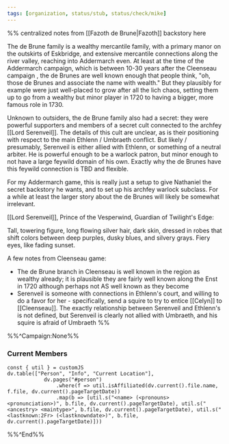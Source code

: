 ```yaml
---
tags: [organization, status/stub, status/check/mike]
---
```


%% centralized notes from [[Fazoth de Brune|Fazoth]] backstory here

The de Brune family is a wealthy mercantile family, with a primary manor on the outskirts of Eskbridge, and extensive mercantile connections along the river valley, reaching into Addermarch even.  At least at the time of the Addermarch campaign, which is between 10-30 years after the Cleenseau campaign , the de Brunes are well known enough that people think, "oh, those de Brunes and associate the name with wealth." But they plausibly for example were just well-placed to grow after all the lich chaos, setting them up to go from a wealthy but minor player in 1720 to having a bigger, more famous role in 1730. 

Unknown to outsiders, the de Brune family also had a secret: they were powerful supporters and members of a secret cult connected to the archfey [[Lord Serenveil]]. The details of this cult are unclear, as is their positioning with respect to the main Ethlenn / Umbraeth conflict. But likely / presumably, Serenveil is either allied with Ethlenn, or something of a neutral arbiter. He is powerful enough to be a warlock patron, but minor enough to not have a large feywild domain of his own. Exactly why the de Brunes have this feywild connection is TBD and flexible. 

For my Addermarch game, this is really just a setup to give Nathaniel the secret backstory he wants, and to set up his archfey warlock subclass. For a while at least the larger story about the de Brunes will likely be somewhat irrelevant. 

[[Lord Serenveil]], Prince of the Vesperwind, Guardian of Twilight's Edge:

Tall, towering figure, long flowing silver hair, dark skin, dressed in robes that shift colors between deep purples, dusky blues, and silvery grays. Fiery eyes, like fading sunset. 

A few notes from Cleenseau game:
* The de Brune branch in Cleenseau is well known in the region as wealthy already; it is plausible they are fairly well known along the Enst in 1720 although perhaps not AS well known as they become
* Serenveil is someone with connections in Ethlenn's court, and willing to do a favor for her - specifically, send a squire to try to entice [[Celyn]] to [[Cleenseau]]. The exactly relationship between Serenveil and Ethlenn's is not defined, but Serenveil is clearly not allied with Umbraeth, and his squire is afraid of Umbraeth
%%

%%^Campaign:None%%
### Current Members

```dataviewjs
const { util } = customJS
dv.table(["Person", "Info", "Current Location"], 
			dv.pages("#person")
				.where(f => util.isAffiliated(dv.current().file.name, f.file, dv.current().pageTargetDate))
				.map(b => [util.s("<name> (<pronouns> <pronunciation>)", b.file, dv.current().pageTargetDate), util.s("<ancestry> <maintype>", b.file, dv.current().pageTargetDate), util.s("<lastknown:2Fr> (<lastknowndate>)", b.file, dv.current().pageTargetDate)]))
```
%%^End%%